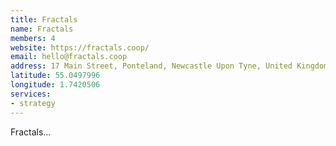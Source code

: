```yaml
---
title: Fractals
name: Fractals
members: 4
website: https://fractals.coop/
email: hello@fractals.coop
address: 17 Main Street, Ponteland, Newcastle Upon Tyne, United Kingdom, NE20 9NH
latitude: 55.0497996
longitude: 1.7420506
services: 
- strategy
---
```


Fractals... 
